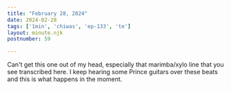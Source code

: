 ```yaml
---
title: "February 28, 2024"
date: 2024-02-28
tags: ['1min', 'chiwas', 'ep-133', 'te']
layout: minute.njk
postnumber: 59

---
```


Can't get this one out of my head, especially that marimba/xylo line that you see transcribed here. I keep hearing some Prince guitars over these beats and this is what happens in the moment.  